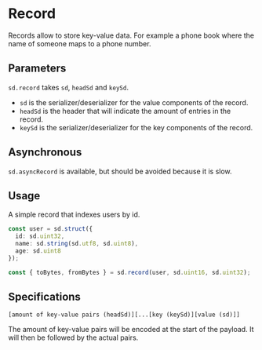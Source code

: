 # Record

Records allow to store key-value data. For example a phone book where the name of someone maps to a phone number.

## Parameters

`sd.record` takes `sd`, `headSd` and `keySd`.

- `sd` is the serializer/deserializer for the value components of the record.
- `headSd` is the header that will indicate the amount of entries in the record.
- `keySd` is the serializer/deserializer for the key components of the record.

## Asynchronous

`sd.asyncRecord` is available, but should be avoided because it is slow.

## Usage

A simple record that indexes users by id.

```ts
const user = sd.struct({
  id: sd.uint32,
  name: sd.string(sd.utf8, sd.uint8),
  age: sd.uint8
});

const { toBytes, fromBytes } = sd.record(user, sd.uint16, sd.uint32);
```

## Specifications

```
[amount of key-value pairs (headSd)][...[key (keySd)][value (sd)]]
```

The amount of key-value pairs will be encoded at the start of the payload. It will then be followed by the actual pairs.


